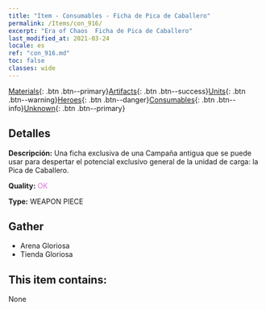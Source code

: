 ```yaml
---
title: "Item - Consumables - Ficha de Pica de Caballero"
permalink: /Items/con_916/
excerpt: "Era of Chaos  Ficha de Pica de Caballero"
last_modified_at: 2021-03-24
locale: es
ref: "con_916.md"
toc: false
classes: wide
---
```

 [Materials](/es/Items/){: .btn .btn--primary}[Artifacts](/es/Items/Artifacts/){: .btn .btn--success}[Units](/es/Items/Units/){: .btn .btn--warning}[Heroes](/es/Items/Heroes/){: .btn .btn--danger}[Consumables](/es/Items/Consumables/){: .btn .btn--info}[Unknown](/es/Items/Unknown/){: .btn .btn--primary}

## Detalles
 **Descripción:** Una ficha exclusiva de una Campaña antigua que se puede usar para despertar el potencial exclusivo general de la unidad de carga: la Pica de Caballero.

 **Quality:** <span style="color: #DA70D6">OK</span>

 **Type:** WEAPON PIECE

## Gather

*    Arena Gloriosa 
*    Tienda Gloriosa 

## This item contains:

  None

